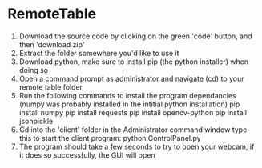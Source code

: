 # RemoteTable

1. Download the source code by clicking on the green 'code' button, and then 'download zip'
2. Extract the folder somewhere you'd like to use it
3. Download python, make sure to install pip (the python installer) when doing so
4. Open a command prompt as administrator and navigate (cd) to your remote table folder
5. Run the following commands to install the program dependancies (numpy was probably installed in the intitial python installation)
        pip install numpy
        pip install requests
        pip install opencv-python
        pip install jsonpickle
6. Cd into the 'client' folder in the Administrator command window type this to start the client program:
        python ControlPanel.py
7. The program should take a few seconds to try to open your webcam, if it does so successfully, the GUI will open
